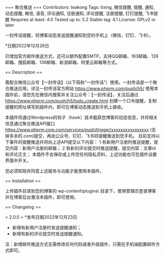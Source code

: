 === 聚合推送 ===
Contributors: teakong
Tags: tixing, 微信提醒, 提醒, 通知, 动态提醒, 微信, 语音, 评论通知, 注册通知, 评论提醒, 注册提醒, 钉钉提醒, 飞书提醒
Requires at least: 4.0
Tested up to: 5.2
Stable tag: 4.1
License: GPLv2 or later

一封传话提醒，将博客动态发送提醒通知到您的手机上（微信，钉钉、飞书）。

*日期2022年12月26日

已增加官方邮件推送方式，还可以额外配置SMTP，支持QQ邮箱、163邮箱、126邮箱、搜狐邮箱、139邮箱、新浪邮箱、阿里云邮箱等方式。


== Description ==

需配合微信公众号【一封传话】（以下简称“一封传话”）使用。一封传话是一个聚合推送应用，详见一封传话官方网站 https://www.phprm.com/push/h5/
使用本插件前，请您先在微信内搜索并关注公众号：【一封传话】，关注后通过
https://www.phprm.com/push/h5/todo_create.html
创建一个口令提醒，复制提醒的网址填写到插件内，即可在博客动态推送到手机上接收。

本插件将通过Wordpress的钩子（hook）技术截获您博客的动态信息，并将相关信息通过聚合推送API接口 https://www.phprm.com.com/services/push/trigger/xxxxxxxxxxxxxxxx (去掉多余的.com)提交，再由公众号、钉钉、飞书将提醒推送到您手机。
目前支持以下事件的提醒推送并将向上述API提交以下内容：
1.有新用户注册时推送提醒，提交内容：新用户注册的邮箱；
2.有新的评论提交时推送提醒，提交内容：文章id和评论正文；
本插件不会保存或上传您任何隐私资料，上述功能也可在插件设置界面中开关。

您必须知晓并同意上述服务与功能才能使用本插件。

== Installation ==

上传插件目录到您的博客的 wp-content\plugins\ 目录下，使用管理员登录博客并在博客后台激活本插件，即可使用。

== Changelog ==

= 2.0.0 =
*发布日期2022年12月23日

* 新增有新用户注册时发送提醒通知；
* 新增有新的评论提交时发送提醒通知。

注：新增邮件推送方式无需修改任何代码或者升级插件，只需在手机端配置邮件方式即可。

